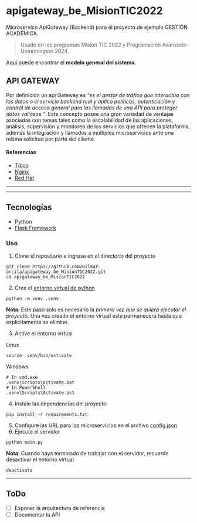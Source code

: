 # apigateway_be_MisionTIC2022
Microservico ApiGateway (Backend) para el proyecto de ejemplo GESTIÓN ACADÉMICA.
> Usado en los programas Misión TIC 2022 y Programación Avanzada-Uniremington 2024.

[Aquí](resources/Modelo.md) puede encontrar el __modelo general del sistema__.
## API GATEWAY
Por definición un api Gateway es _“es el gestor de tráfico que interactúa con los datos o el servicio backend real y aplica políticas, autenticación y control de acceso general para las llamadas de una API para proteger datos valiosos.”_. Este concepto posee una gran variedad de ventajas asociadas con temas tales como la escalabilidad de las aplicaciones, análisis,  supervisión y monitoreo de los servicios que ofrecen la plataforma, además la integración y llamados a múltiples microservicios ante una misma solicitud por parte del cliente.

#### Referencias
- [Tibco](https://www.tibco.com/glossary/what-is-an-api-gateway)
- [Nginx](https://www.nginx.com/learn/api-gateway/)
- [Red Hat](https://www.redhat.com/es/topics/api/what-does-an-api-gateway-do)
---
---
## Tecnologías
- Python
- [Flask Framework](https://flask.palletsprojects.com)


### Uso
1. Clone el repositorio e ingrese en el directorio del proyecto
```
git clone https://github.com/wilmar-arcila/apigateway_be_MisionTIC2022.git
cd apigateway_be_MisionTIC2022
```
2. Cree el [entorno virtual de python](https://docs.python.org/es/3/library/venv.html)
```
python -m venv .venv
```
__Nota__: Este paso solo es necesario la _primera vez que se quiera ejecutar el proyecto_. Una vez creado el entorno virtual este permanecerá hasta que explicitamente se elimine.

3. Active el entorno virtual

Linux
```
source .venv/bin/activate
```
Windows
```
# In cmd.exe
.venv\Scripts\activate.bat
# In PowerShell
.venv\Scripts\Activate.ps1
```
4. Instale las dependencias del proyecto
```
pip install -r requirements.txt
```
5. Configure las URL para los microservicios en el archivo [config.json](config.json)
6. Ejecute el servidor
```
python main.py
```
__Nota__: Cuando haya terminado de trabajar con el servidor, recuerde desactivar el entorno virtual
```
deactivate
```
---
## ToDo
- [ ] Exponer la arquitectura de referencia
- [ ] Documentar la API